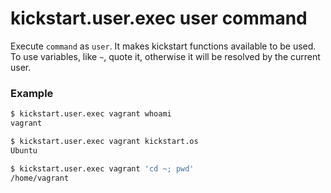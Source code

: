 # kickstart.user.exec user command

Execute `command` as `user`.
It makes kickstart functions available to be used.
To use variables, like `~`, quote it, otherwise it will be resolved by the current user.

### Example

```bash
$ kickstart.user.exec vagrant whoami
vagrant

$ kickstart.user.exec vagrant kickstart.os
Ubuntu

$ kickstart.user.exec vagrant 'cd ~; pwd'
/home/vagrant
```
